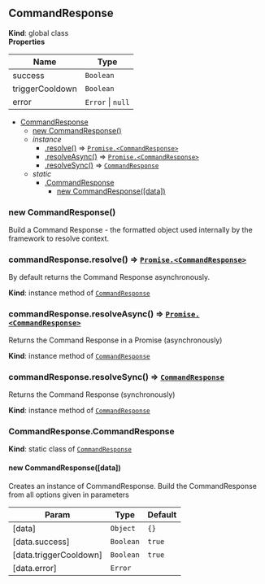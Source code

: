 <a name="CommandResponse"></a>

## CommandResponse
**Kind**: global class  
**Properties**

| Name | Type |
| --- | --- |
| success | <code>Boolean</code> | 
| triggerCooldown | <code>Boolean</code> | 
| error | <code>Error</code> \| <code>null</code> | 


* [CommandResponse](#CommandResponse)
    * [new CommandResponse()](#new_CommandResponse_new)
    * _instance_
        * [.resolve()](#CommandResponse+resolve) ⇒ [<code>Promise.&lt;CommandResponse&gt;</code>](#CommandResponse)
        * [.resolveAsync()](#CommandResponse+resolveAsync) ⇒ [<code>Promise.&lt;CommandResponse&gt;</code>](#CommandResponse)
        * [.resolveSync()](#CommandResponse+resolveSync) ⇒ [<code>CommandResponse</code>](#CommandResponse)
    * _static_
        * [.CommandResponse](#CommandResponse.CommandResponse)
            * [new CommandResponse([data])](#new_CommandResponse.CommandResponse_new)

<a name="new_CommandResponse_new"></a>

### new CommandResponse()
Build a Command Response - the formatted object used internally by the framework to resolve context.

<a name="CommandResponse+resolve"></a>

### commandResponse.resolve() ⇒ [<code>Promise.&lt;CommandResponse&gt;</code>](#CommandResponse)
By default returns the Command Response asynchronously.

**Kind**: instance method of [<code>CommandResponse</code>](#CommandResponse)  
<a name="CommandResponse+resolveAsync"></a>

### commandResponse.resolveAsync() ⇒ [<code>Promise.&lt;CommandResponse&gt;</code>](#CommandResponse)
Returns the Command Response in a Promise (asynchronously)

**Kind**: instance method of [<code>CommandResponse</code>](#CommandResponse)  
<a name="CommandResponse+resolveSync"></a>

### commandResponse.resolveSync() ⇒ [<code>CommandResponse</code>](#CommandResponse)
Returns the Command Response (synchronously)

**Kind**: instance method of [<code>CommandResponse</code>](#CommandResponse)  
<a name="CommandResponse.CommandResponse"></a>

### CommandResponse.CommandResponse
**Kind**: static class of [<code>CommandResponse</code>](#CommandResponse)  
<a name="new_CommandResponse.CommandResponse_new"></a>

#### new CommandResponse([data])
Creates an instance of CommandResponse.
Build the CommandResponse from all options given in parameters


| Param | Type | Default |
| --- | --- | --- |
| [data] | <code>Object</code> | <code>{}</code> | 
| [data.success] | <code>Boolean</code> | <code>true</code> | 
| [data.triggerCooldown] | <code>Boolean</code> | <code>true</code> | 
| [data.error] | <code>Error</code> | <code></code> | 

